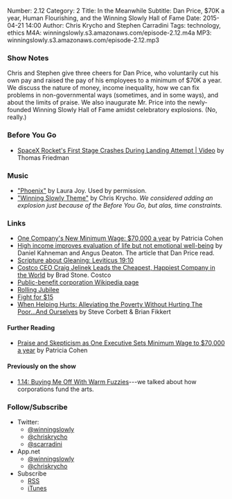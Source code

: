 Number: 2.12
Category: 2
Title: In the Meanwhile
Subtitle: Dan Price, $70K a year, Human Flourishing, and the Winning Slowly Hall of Fame
Date: 2015-04-21 14:00
Author: Chris Krycho and Stephen Carradini
Tags: technology, ethics
M4A: winningslowly.s3.amazonaws.com/episode-2.12.m4a
MP3: winningslowly.s3.amazonaws.com/episode-2.12.mp3

### Show Notes

Chris and Stephen give three cheers for Dan Price, who voluntarily cut his own pay and raised the pay of his employees to a minimum of $70K a year. We discuss the nature of money, income inequality, how we can fix problems in non-governmental ways (sometimes, and in some ways), and about the limits of praise. We also inaugurate Mr. Price into the newly-founded Winning Slowly Hall of Fame amidst celebratory explosions. (No, really.)

### Before You Go

  - [SpaceX Rocket's First Stage Crashes During Landing Attempt | Video](https://www.youtube.com/watch?v=GeIHJ-i7yVk) by Thomas Friedman

### Music

  - ["Phoenix"](http://laurajoymusic.com/tag/phoenix/) by Laura Joy. Used by permission.
  - ["Winning Slowly Theme"](https://soundcloud.com/chriskrycho/winning-slowly) by Chris Krycho. *We considered adding an explosion just because of the Before You Go, but alas, time constraints.*

### Links

  - [One Company's New Minimum Wage: $70,000 a year](http://www.nytimes.com/2015/04/14/business/owner-of-gravity-payments-a-credit-card-processor-is-setting-a-new-minimum-wage-70000-a-year.html?_r=0) by Patricia Cohen
  -	[High income improves evaluation of life but not emotional well-being](http://www.pnas.org/content/107/38/16489.full) by Daniel Kahneman and Angus Deaton. The article that Dan Price read.
  - [Scripture about Gleaning: Leviticus 19:10](http://biblehub.com/leviticus/19-10.htm)
  - [Costco CEO Craig Jelinek Leads the Cheapest, Happiest Company in the World](http://www.bloomberg.com/bw/articles/2013-06-06/costco-ceo-craig-jelinek-leads-the-cheapest-happiest-company-in-the-world) by Brad Stone. Costco 
  - [Public-benefit corporation Wikipedia page](http://en.wikipedia.org/wiki/Public-benefit_corporation)
  - [Rolling Jubilee](http://rollingjubilee.org/)
  - [Fight for $15](http://fightfor15.org/april15/)
  - [When Helping Hurts: Alleviating the Poverty Without Hurting The Poor...And Ourselves](http://www.amazon.com/When-Helping-Hurts-Alleviating-Ourselves/dp/1596448741) by Steve Corbett & Brian Fikkert

#### Further Reading

   - [Praise and Skepticism as One Executive Sets Minimum Wage to $70,000 a year](http://www.nytimes.com/2015/04/20/business/praise-and-skepticism-as-one-executive-sets-minimum-wage-to-70000-a-year.html) by Patricia Cohen
   
#### Previously on the show

  - [1.14: Buying Me Off With Warm Fuzzies](http://www.winningslowly.org/2014/10/buying-me-off-with-warm-fuzzies/)---we talked about how corporations fund the arts.
  
### Follow/Subscribe

  - Twitter:
      + [@winningslowly](https://www.twitter.com/winningslowly)
      + [@chriskrycho](https://www.twitter.com/chriskrycho)
      + [@scarradini](https://www.twitter.com/scarradini)
  - App.net
      + [@winningslowly](https://alpha.app.net/winningslowly)
      + [@chriskrycho](https://alpha.app.net/chriskrycho)
  - Subscribe
      + [RSS](http://www.winningslowly.org/feed.xml)
      + [iTunes](https://itunes.apple.com/us/podcast/winning-slowly/id807603957?mt=2)